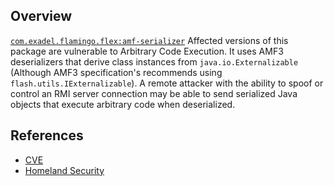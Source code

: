 ## Overview
[`com.exadel.flamingo.flex:amf-serializer`](http://search.maven.org/#search%7Cga%7C1%7Ca%3A%22amf-serializer%22)
Affected versions of this package are vulnerable to Arbitrary Code Execution.  It uses AMF3 deserializers that derive class instances from `java.io.Externalizable` (Although AMF3 specification's recommends using `flash.utils.IExternalizable`). A remote attacker with the ability to spoof or control an RMI server connection may be able to send serialized Java objects that execute arbitrary code when deserialized.

## References
- [CVE](https://web.nvd.nist.gov/view/vuln/detail?vulnId=CVE-2017-3201)
- [Homeland Security](https://www.kb.cert.org/vuls/id/307983)
